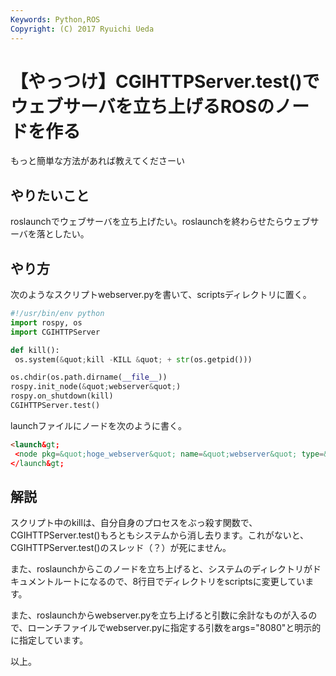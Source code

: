 ```yaml
---
Keywords: Python,ROS
Copyright: (C) 2017 Ryuichi Ueda
---
```


# 【やっつけ】CGIHTTPServer.test()でウェブサーバを立ち上げるROSのノードを作る
もっと簡単な方法があれば教えてくださーい

<h2>やりたいこと</h2>
roslaunchでウェブサーバを立ち上げたい。roslaunchを終わらせたらウェブサーバを落としたい。

<h2>やり方</h2>

次のようなスクリプトwebserver.pyを書いて、scriptsディレクトリに置く。

```python
#!/usr/bin/env python
import rospy, os
import CGIHTTPServer

def kill():
 os.system(&quot;kill -KILL &quot; + str(os.getpid()))

os.chdir(os.path.dirname(__file__))
rospy.init_node(&quot;webserver&quot;)
rospy.on_shutdown(kill)
CGIHTTPServer.test()
```


launchファイルにノードを次のように書く。

```html
<launch&gt;
 <node pkg=&quot;hoge_webserver&quot; name=&quot;webserver&quot; type=&quot;webserver.py&quot; required=&quot;true&quot; args=&quot;8080&quot; /&gt;
</launch&gt;
```


<h2>解説</h2>

スクリプト中のkillは、自分自身のプロセスをぶっ殺す関数で、CGIHTTPServer.test()もろともシステムから消し去ります。これがないと、CGIHTTPServer.test()のスレッド（？）が死にません。

また、roslaunchからこのノードを立ち上げると、システムのディレクトリがドキュメントルートになるので、8行目でディレクトリをscriptsに変更しています。

また、roslaunchからwebserver.pyを立ち上げると引数に余計なものが入るので、ローンチファイルでwebserver.pyに指定する引数をargs="8080"と明示的に指定しています。



以上。
